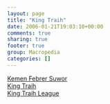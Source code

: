 ```yaml
---
layout: page
title: "King Traih"
date: 2006-01-21T19:03:10+00:00
comments: true
sharing: true
footer: true
group: Macropedia
categories: []
---
```

<div class='row'>
	<div class='col-md-4'><a href='/macropedia/kemen-febrer-suwor'>Kemen Febrer Suwor</a></div>
	<div class='col-md-4'><a href='/macropedia/king-traih'>King Traih</a></div>
	<div class='col-md-4'><a href='/macropedia/king-traih-league'>King Traih League</a></div>
</div>
